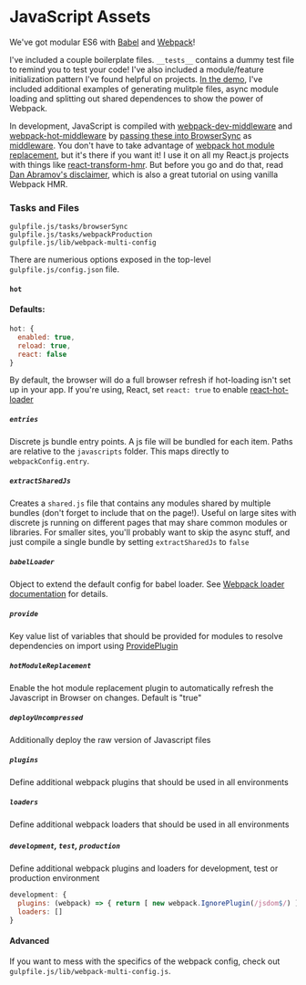 # JavaScript Assets
We've got modular ES6 with [Babel](http://babeljs.io/) and [Webpack](http://webpack.github.io/)!

I've included a couple boilerplate files. `__tests__` contains a dummy test file to remind you to test your code! I've also included a module/feature initialization pattern I've found helpful on projects. [In the demo](/extras/demo), I've included additional examples of generating mulitple files, async module loading and splitting out shared dependences to show the power of Webpack. 

In development, JavaScript is compiled with [webpack-dev-middleware](https://github.com/webpack/webpack-dev-middleware) and [webpack-hot-middleware](https://github.com/glenjamin/webpack-hot-middleware) by [passing these into BrowserSync](gulpfile.js/tasks/browserSync.js#L14-L19) as [middleware](https://browsersync.io/docs/options/#option-middleware). You don't have to take advantage of [webpack hot module replacement](https://github.com/webpack/docs/wiki/hot-module-replacement-with-webpack), but it's there if you want it! I use it on all my React.js projects with things like [react-transform-hmr](https://github.com/gaearon/react-transform-hmr). But before you go and do that, read [Dan Abramov's disclaimer](https://medium.com/@dan_abramov/hot-reloading-in-react-1140438583bf#.jhcp6x3rl), which is also a great tutorial on using vanilla Webpack HMR.

### Tasks and Files
```
gulpfile.js/tasks/browserSync
gulpfile.js/tasks/webpackProduction
gulpfile.js/lib/webpack-multi-config
```

There are numerious options exposed in the top-level `gulpfile.js/config.json` file.

#### `hot`

#### Defaults:
```js
hot: {
  enabled: true,
  reload: true,
  react: false
}
```

By default, the browser will do a full browser refresh if hot-loading isn't set up in your app. If you're using, React, set `react: true` to enable [react-hot-loader](https://github.com/gaearon/react-hot-loader)

##### `entries`
Discrete js bundle entry points. A js file will be bundled for each item. Paths are relative to the `javascripts` folder. This maps directly to `webpackConfig.entry`.

##### `extractSharedJs`
Creates a `shared.js` file that contains any modules shared by multiple bundles (don't forget to include that on the page!). Useful on large sites with discrete js running on different pages that may share common modules or libraries. For smaller sites, you'll probably want to skip the async stuff, and just compile a single bundle by setting `extractSharedJs` to `false`

##### `babelLoader`
Object to extend the default config for babel loader. See [Webpack loader documentation](https://webpack.github.io/docs/loaders.html#loaders-by-config) for details. 

##### `provide`
Key value list of variables that should be provided for modules to resolve dependencies on import using [ProvidePlugin](https://webpack.github.io/docs/list-of-plugins.html#provideplugin) 

##### `hotModuleReplacement`
Enable the hot module replacement plugin to automatically refresh the Javascript in Browser on changes. Default is "true"

##### `deployUncompressed`
Additionally deploy the raw version of Javascript files

##### `plugins`
Define additional webpack plugins that should be used in all environments

##### `loaders`
Define additional webpack loaders that should be used in all environments

##### `development`, `test`, `production`
Define additional webpack plugins and loaders for development, test or production environment
```js
development: {
  plugins: (webpack) => { return [ new webpack.IgnorePlugin(/jsdom$/) ] },
  loaders: []
}
```

#### Advanced
If you want to mess with the specifics of the webpack config, check out `gulpfile.js/lib/webpack-multi-config.js`.
